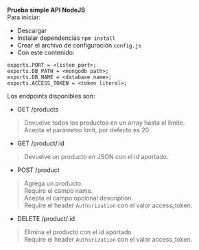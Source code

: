 **Prueba simple API NodeJS**  
Para iniciar:
* Descargar
* Instalar dependencias `npm install`
* Crear el archivo de configuración `config.js`
* Con este contenido:
``` 
exports.PORT = <listen port>;
exports.DB_PATH = <mongodb path>;
exports.DB_NAME = <database name>;
exports.ACCESS_TOKEN = <token literal>;
```
Los endpoints disponibles son:
* GET /products
> Devuelve todos los productos en un array hasta el límite.  
> Acepta el parámetro limit, por defecto es 20.
* GET /product/:id
> Devuelve un producto en JSON con el id aportado.
* POST /product
> Agrega un producto.  
> Require el campo name.  
> Acepta el campo opcional description.  
> Require el header `Authorization` con el valor access_token.
* DELETE /product/:id
> Elimina el producto con el id aportado  
> Require el header `Authorization` con el valor access_token.
